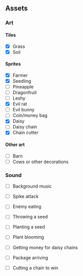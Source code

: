 ## Assets

### Art

#### Tiles

- [x] Grass
- [x] Soil

#### Sprites

- [x] Farmer
- [x] Seedling
- [ ] Pineapple
- [ ] Dragonfruit
- [ ] Leshy
- [x] Evil rat
- [ ] Evil bunny
- [ ] Coin/money bag
- [x] Daisy
- [ ] Daisy chain
- [x] Chain cutter

#### Other art

- [ ] Barn
- [ ] Cows or other decorations

### Sound

- [ ] Background music
- [ ] Spike attack
- [ ] Enemy eating
- [ ] Throwing a seed
- [ ] Planting a seed
- [ ] Plant blooming
- [ ] Getting money for daisy chains
- [ ] Package arriving
- [ ] Cutting a chain to win

